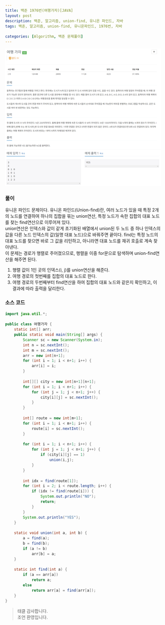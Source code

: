 ```yaml
---
title: 백준 1976번(여행가자)[JAVA]
layout: post
description: 백준, 알고리즘, union-find, 유니온 파인드, 자바
tags: 백준, 알고리즘, union-find, 유니온파인드, 1976번, 자바

categories: [Algorithm, 백준 문제풀이]
---
```


![img](/assets/img/1976-1.png)<br/>
![img](/assets/img/1976-2.png)


### __풀이__
유니온 파인드 문제이다. 유니온 파인드(Union-find)란, 여러 노드가 있을 때 특정 2개의 노드를 연결하여 하나의 집합을 묶는 union연산, 특정 노드가 속한 집합의 대표 노드를 찾는 find연산으로 이루어져 있다. 
<br/>
union연산은 인덱스와 값이 같게 초기화된 배열에서 union된 두 노드 중 하나 인덱스의 값을 다른 노드 인덱스의 값(일명 대표 노드)으로 바꿔주면 끝이다. find는 특정 노드의 대표 노드를 찾으면 바로 그 값을 리턴하고, 아니라면 대표 노드를 재귀 호출로 계속 찾아낸다.
<br/>
이 문제는 경로가 행렬로 주어졌으므로, 행렬을 이중 for문으로 탐색하며 union-find연산을 해주면 된다.

1. 행렬 값이 1인 곳의 인덱스(i, j)를 union연산을 해준다.
1. 여행 경로의 첫번째를 집합의 대표 노드로 한다.
1. 여행 경로의 두번째부터 find연산을 하여 집합의 대표 노드와 같은지 확인하고, 이 결과에 따라 출력을 달리한다.

### __소스 코드__ 

```java
import java.util.*;

public class 여행가자 {
	static int[] arr;
	public static void main(String[] args) {
		Scanner sc = new Scanner(System.in);
		int n = sc.nextInt();
		int m = sc.nextInt();
		arr = new int[n+1];
		for (int i = 1; i < n+1; i++) {
			arr[i] = i;
		}
		
		int[][] city = new int[n+1][n+1];
		for (int i = 1; i < n+1; i++) {
			for (int j = 1; j < n+1; j++) {
				city[i][j] = sc.nextInt();
			}
		}
		
		int[] route = new int[m+1];
		for (int i = 1; i < m+1; i++) {
			route[i] = sc.nextInt();
		}
		
		for (int i = 1; i < n+1; i++) {
			for (int j = 1; j < n+1; j++) {
				if (city[i][j] == 1) 
					union(i,j);
			}
		}
		
		int idx = find(route[1]);
		for (int i = 2; i < route.length; i++) {
			if (idx != find(route[i])) {
				System.out.println("NO");
				return;
			}
		}
		System.out.println("YES");
	}
	
	static void union(int a, int b) {
		a = find(a);
		b = find(b);
		if (a != b)
			arr[b] = a;
	}
	
	static int find(int a) {
		if (a == arr[a])
			return a;
		else
			return arr[a] = find(arr[a]);
	}
}
```

> 태클 감사합니다.<br/>
> 조언 환영입니다.